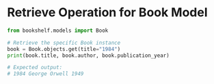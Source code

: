 # Retrieve Operation for Book Model

```python
from bookshelf.models import Book

# Retrieve the specific Book instance
book = Book.objects.get(title="1984")
print(book.title, book.author, book.publication_year)

# Expected output:
# 1984 George Orwell 1949

